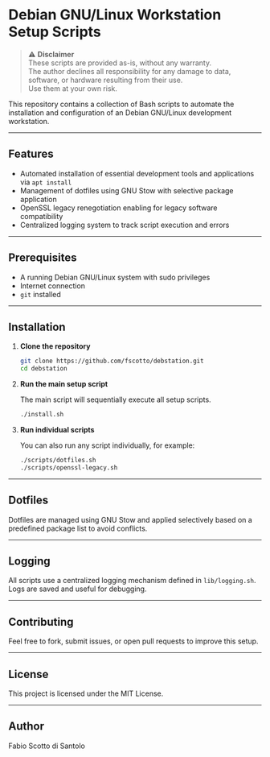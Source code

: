 # Debian GNU/Linux Workstation Setup Scripts

> ⚠️ **Disclaimer**  
> These scripts are provided as-is, without any warranty.  
> The author declines all responsibility for any damage to data, software, or hardware resulting from their use.  
> Use them at your own risk.

This repository contains a collection of Bash scripts to automate the installation and configuration of an Debian GNU/Linux development workstation.

---

## Features

- Automated installation of essential development tools and applications via `apt install`
- Management of dotfiles using GNU Stow with selective package application
- OpenSSL legacy renegotiation enabling for legacy software compatibility
- Centralized logging system to track script execution and errors

---

## Prerequisites

- A running Debian GNU/Linux system with sudo privileges
- Internet connection
- `git` installed

---

## Installation

1. **Clone the repository**

   ```bash
   git clone https://github.com/fscotto/debstation.git
   cd debstation
   ```

2. **Run the main setup script**

   The main script will sequentially execute all setup scripts.

   ```bash
   ./install.sh
   ```

3. **Run individual scripts**

   You can also run any script individually, for example:

   ```bash
   ./scripts/dotfiles.sh
   ./scripts/openssl-legacy.sh
   ```

---

## Dotfiles

Dotfiles are managed using GNU Stow and applied selectively based on a predefined package list to avoid conflicts.

---

## Logging

All scripts use a centralized logging mechanism defined in `lib/logging.sh`. Logs are saved and useful for debugging.

---

## Contributing

Feel free to fork, submit issues, or open pull requests to improve this setup.

---

## License

This project is licensed under the MIT License.

---

## Author

Fabio Scotto di Santolo
